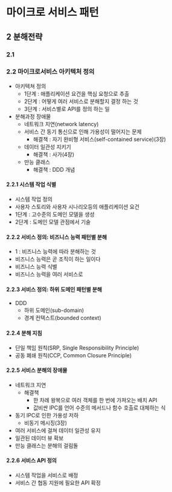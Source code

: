 # 마이크로 서비스 패턴
## 2 분해전략
### 2.1
### 2.2 마이크로서비스 아키텍처 정의
- 아키텍쳐 정의
  - 1단계 : 애플리케이션 요건을 핵심 요청으로 추출
  - 2단계 : 어떻게 여러 서비스로 분해할지 결정 하는 것
  - 3단계 : 서비스별로 API를 정의 하는 일
- 분해과정 장애물
  - 네트워크 지연(network latency)
  - 서비스 간 동기 통신으로 인해 가용성이 떨어지는 문제
    - 해결책 : 자기 완비형 서비스(self-contained service)(3장)
  - 데이터 일관성 지키기
    - 해결책 : 사가(4장)
  - 만능 클래스
    - 해결책 : DDD 개념
#### 2.2.1 시스템 작업 식별
- 시스템 작업 정의
- 사용자 스토리와 사용자 시나리오등의 애플리케이션 요건
- 1단계 : 고수준의 도메인 모델을 생성
- 2단계 : 도메인 모델 관점에서 기술
#### 2.2.2 서비스 정의: 비즈니스 능력 패턴별 분해
- 1 : 비즈니스 능력에 따라 분해하는 것
- 비즈니스 능력은 곧 조직이 하는 일이다
- 비즈니스 능력 식별
- 비즈니스 능력을 여러 서비스로
#### 2.2.3 서비스 정의: 하위 도메인 패턴별 분해
- DDD
  - 하위 도메인(sub-domain)
  - 경계 컨텍스트(bounded context)
#### 2.2.4 분해 지침
- 단일 책임 원칙(SRP, Single Responsibility Principle)
- 공동 폐쇄 원칙(CCP, Common Closure Principle)
#### 2.2.5 서비스 분해의 장애물
- 네트워크 지연
  - 해결책
    - 한 차례 왕복으로 여러 객체를 한 번에 가져오는 배치 API
    - 값비싼 IPC를 언어 수준의 메서드나 함수 호출로 대체하는 식
- 동기 IPC로 인한 가용성 저하
  - 비동기 메시징(3장)
- 여러 서비스에 걸쳐 데이터 일관성 유지
- 일관된 데이터 뷰 확보
- 만능 클래스는 분해의 걸림돌
#### 2.2.6 서비스 API 정의
- 시스템 작업을 서비스로 배정
- 서비스 간 협동 지원에 필요한 API 확정